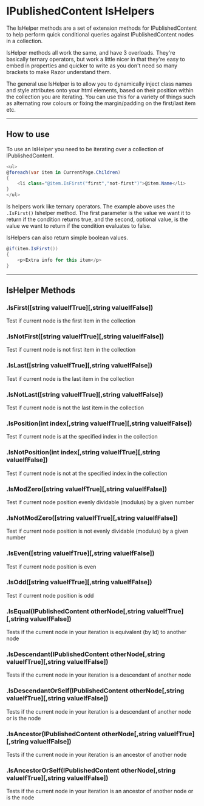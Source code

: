 # IPublishedContent IsHelpers
The IsHelper methods are a set of extension methods for IPublishedContent to help perform quick conditional queries against IPublishedContent nodes in a collection.

IsHelper methods all work the same, and have 3 overloads. They're basically ternary operators, but work a little nicer in that they're easy to embed in properties and quicker to write as you don't need so many brackets to make Razor understand them.

The general use IsHelper is to allow you to dynamically inject class names and style attributes onto your html elements, based on their position within the collection you are iterating. You can use this for a variety of things such as alternating row colours or fixing the margin/padding on the first/last item etc.

---

## How to use
To use an IsHelper you need to be iterating over a collection of IPublishedContent.

```csharp
<ul>
@foreach(var item in CurrentPage.Children)
{
    <li class="@item.IsFirst("first","not-first")">@item.Name</li>
}
</ul>
```
	
Is helpers work like ternary operators. The example above uses the `.IsFirst()` Ishelper method. The first parameter is the value we want it to return if the condition returns true, and the second, optional value, is the value we want to return if the condition evaluates to false.

IsHelpers can also return simple boolean values.

```csharp
@if(item.IsFirst())
{
    <p>Extra info for this item</p>
}
```

---

## IsHelper Methods

### .IsFirst([string valueIfTrue][,string valueIfFalse])
Test if current node is the first item in the collection

### .IsNotFirst([string valueIfTrue][,string valueIfFalse])
Test if current node is not first item in the collection

### .IsLast([string valueIfTrue][,string valueIfFalse])
Test if current node is the last item in the collection

### .IsNotLast([string valueIfTrue][,string valueIfFalse])
Test if current node is not the last item in the collection

### .IsPosition(int index[,string valueIfTrue][,string valueIfFalse])
Test if current node is at the specified index in the collection

### .IsNotPosition(int index[,string valueIfTrue][,string valueIfFalse])
Test if current node is not at the specified index in the collection

### .IsModZero([string valueIfTrue][,string valueIfFalse])
Test if current node position evenly dividable (modulus) by a given number

### .IsNotModZero([string valueIfTrue][,string valueIfFalse])
Test if current node position is not evenly dividable (modulus) by a given number


### .IsEven([string valueIfTrue][,string valueIfFalse])
Test if current node position is even

### .IsOdd([string valueIfTrue][,string valueIfFalse])
Test if current node position is odd

### .IsEqual(IPublishedContent otherNode[,string valueIfTrue][,string valueIfFalse])
Tests if the current node in your iteration is equivalent (by Id) to another node

### .IsDescendant(IPublishedContent otherNode[,string valueIfTrue][,string valueIfFalse])
Tests if the current node in your iteration is a descendant of another node

### .IsDescendantOrSelf(IPublishedContent otherNode[,string valueIfTrue][,string valueIfFalse])
Tests if the current node in your iteration is a descendant of another node or is the node

### .IsAncestor(IPublishedContent otherNode[,string valueIfTrue][,string valueIfFalse])
Tests if the current node in your iteration is an ancestor of another node

### .IsAncestorOrSelf(IPublishedContent otherNode[,string valueIfTrue][,string valueIfFalse])
Tests if the current node in your iteration is an ancestor of another node or is the node
